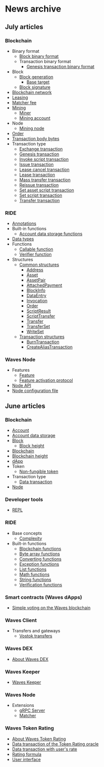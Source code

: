 # News archive

## July articles

### Blockchain

* Binary format
  * [Block binary format](blockchain/binary-format/block-binary-format.md)
  * Transaction binary format
    * [Genesis transaction binary format](blockchain/binary-format/transaction-binary-format/genesis-transaction-binary-format.md)
* Block
  * [Block generation](blockchain/block/block-generation.md)
    * [Base target](blockchain/block/block-generation/base-target.md)
  * [Block signature](blockchain/block/block-signature.md)
* [Blockchain network](blockchain/blockchain-network.md)
* [Leasing](blockchain/leasing.md)
* [Matcher fee](blockchain/matcher-fee.md)
* [Mining](blockchain/mining.md)
  * [Miner](blockchain/mining/miner.md)
  * [Mining account](blockchain/mining/mining-account.md)
* Node
  * [Mining node](blockchain/node/mining-node.md)
* [Order](blockchain/order.md)
* [Transaction body bytes](blockchain/transaction/transaction-body-bytes.md)
* Transaction type
  * [Exchange transaction](blockchain/transaction-type/exchange-transaction.md)
  * [Genesis transaction](blockchain/transaction-type/genesis-transaction.md)
  * [Invoke script transaction](blockchain/transaction-type/invoke-script-transaction.md)
  * [Issue transaction](blockchain/transaction-type/issue-transaction.md)
  * [Lease cancel transaction](blockchain/transaction-type/lease-cancel-transaction.md)
  * [Lease transaction](blockchain/transaction-type/lease-transaction.md)
  * [Mass transfer transaction](blockchain/transaction-type/mass-transfer-transaction.md)
  * [Reissue transaction](blockchain/transaction-type/reissue-transaction.md)
  * [Set asset script transaction](blockchain/transaction-type/set-asset-script-transaction.md)
  * [Set script transaction](blockchain/transaction-type/set-script-transaction.md)
  * [Transfer transaction](blockchain/transaction-type/transfer-transaction.md)

### RIDE

* [Annotations](ride/functions/annotations.md)
* Built-in functions
  * [Account data storage functions](ride/functions/built-in-functions/account-data-storage-functions.md)
* [Data types](/ride/data-types.md)
* Functions
  * [Callable function](ride/functions/callable-function.md)
  * [Verifier function](ride/functions/verifier-function.md)
* Structures
  * [Common structures](ride/structures/common-structures.md)
    * [Address](ride/structures/common-structures/address.md)
    * [Asset](ride/structures/common-structures/asset.md)
    * [AssetPair](ride/structures/common-structures/asset-pair.md)
    * [AttachedPayment](ride/structures/common-structures/attached-payment.md)
    * [BlockInfo](ride/structures/common-structures/block-info.md)
    * [DataEntry](ride/structures/common-structures/data-entry.md)
    * [Invocation](ride/structures/common-structures/invocation.md)
    * [Order](ride/structures/common-structures/order.md)
    * [ScriptResult](ride/structures/common-structures/script-result.md)
    * [ScriptTransfer](ride/structures/common-structures/script-transfer.md)
    * [Transfer](ride/structures/common-structures/transfer.md)
    * [TransferSet](ride/structures/common-structures/transfer-set.md)
    * [WriteSet](ride/structures/common-structures/write-set.md)
  * [Transaction structures](ride/structures/transaction-structures.md)
    * [BurnTransaction](ride/structures/transaction-structures/burn-transaction.md)
    * [CreateAliasTransaction](ride/structures/transaction-structures/create-alias-transaction.md)

### Waves Node

* Features
  * [Feature](waves-node/features/feature.md)
  * [Feature activation protocol](waves-node/features/feature-activation-protocol.md)
* [Node API](waves-node/node-api.md)
* [Node configuration file](waves-node/node-configuration-file.md)

## June articles

### Blockchain

* [Account](/blockchain/account.md)
* [Account data storage](/blockchain/account/account-data-storage.md)
* [Block](/blockchain/block.md)
  * [Block height](/blockchain/block/block-height.md)
* [Blockchain](/blockchain/blockchain.md)
* [Blockchain height](/blockchain/blockchain/blockchain-height.md)
* [dApp](/blockchain/account/dapp.md)
* Token
  * [Non-fungible token](/blockchain/token/non-fungible-token.md)
* Transaction type
  * [Data transaction](/blockchain/transaction-type/data-transaction.md)
* [Node](/blockchain/node.md)

### Developer tools

* [REPL](/developer-tools/repl.md)

### RIDE

* Base concepts
  * [Complexity](/ride/base-concepts/complexity.md)
* Built-in functions
  * [Blockchain functions](/ride/functions/built-in-functions/blockchain-functions.md)
  * [Byte array functions](/ride/functions/built-in-functions/byte-array-functions.md)
  * [Converting functions](/ride/functions/built-in-functions/converting-functions.md)
  * [Exception functions](/ride/functions/built-in-functions/exception-functions.md)
  * [List functions](/ride/functions/built-in-functions/list-functions.md)
  * [Math functions](/ride/functions/built-in-functions/math-functions.md)
  * [String functions](/ride/functions/built-in-functions/string-functions.md)
  * [Verification functions](/ride/functions/built-in-functions/verification-functions.md)

### Smart contracts (Waves dApps)

* [Simple voting on the Waves blockchain](/smart-contracts/simple-voting-on-the-waves-blockchain.md)

### Waves Client

* Transfers and gateways
  * [Vostok transfers](/waves-client/transfers-and-gateways/vostok-transfers.md)

### Waves DEX

* [About Waves DEX](/waves-dex/about-waves-dex.md)

### Waves Keeper

* [Waves Keeper](/waves-keeper/about-waves-keeper.md)

### Waves Node

* Extensions
  * [gRPC Server](/waves-node/extensions/grpc-server.md)
  * [Matcher](/waves-node/extensions/matcher.md)

### Waves Token Rating

* [About Waves Token Rating](/waves-token-rating/about-waves-token-rating.md)
* [Data transaction of the Token Rating oracle](/waves-token-rating/data-transaction-of-the-token-rating-oracle.md)
* [Data transaction with user's rate](/waves-token-rating/data-transaction-with-user-s-rate.md)
* [Rating formula](/waves-token-rating/rating-formula.md)
* [User interface](/waves-token-rating/user-interface.md)
